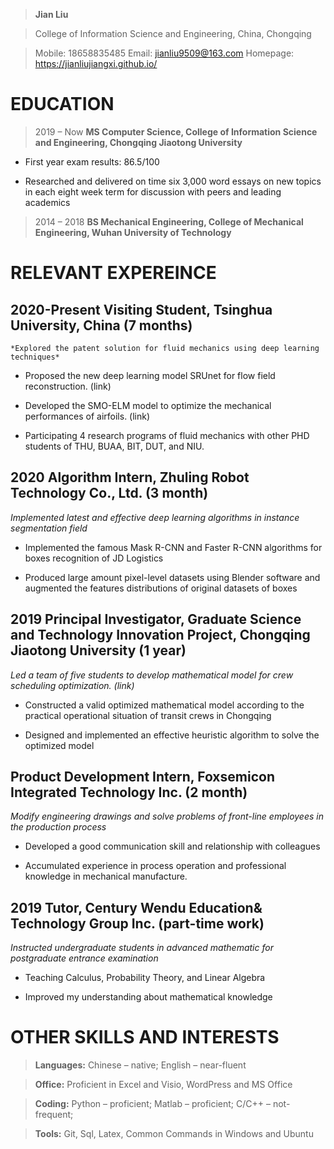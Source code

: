 >   **Jian Liu**

>   College of Information Science and Engineering, China, Chongqing

>   Mobile: 18658835485 Email: [jianliu9509@163.com](mailto:jianliu9509@163.com) Homepage: https://jianliujiangxi.github.io/

# EDUCATION

>   2019 – Now **MS Computer Science, College of Information Science and Engineering, Chongqing Jiaotong University**

-   First year exam results: 86.5/100

-   Researched and delivered on time six 3,000 word essays on new topics in each
    eight week term for discussion with peers and leading academics

>   2014 – 2018 **BS Mechanical Engineering, College of Mechanical Engineering, Wuhan University of Technology**

# RELEVANT EXPEREINCE

## 2020-Present Visiting Student, Tsinghua University, China (7 months)

    *Explored the patent solution for fluid mechanics using deep learning
    techniques*

-   Proposed the new deep learning model SRUnet for flow field reconstruction.
    (link)

-   Developed the SMO-ELM model to optimize the mechanical performances of
    airfoils. (link)

-   Participating 4 research programs of fluid mechanics with other PHD students
    of THU, BUAA, BIT, DUT, and NIU.

## 2020 Algorithm Intern, Zhuling Robot Technology Co., Ltd. (3 month)

*Implemented latest and effective deep learning algorithms in instance
segmentation field*

-   Implemented the famous Mask R-CNN and Faster R-CNN algorithms for boxes
    recognition of JD Logistics

-   Produced large amount pixel-level datasets using Blender software and
    augmented the features distributions of original datasets of boxes

## 2019 Principal Investigator, Graduate Science and Technology Innovation Project, Chongqing Jiaotong University (1 year)

*Led a team of five students to develop mathematical model for crew scheduling
optimization. (link)*

-   Constructed a valid optimized mathematical model according to the practical
    operational situation of transit crews in Chongqing

-   Designed and implemented an effective heuristic algorithm to solve the
    optimized model

## Product Development Intern, Foxsemicon Integrated Technology Inc. (2 month)

*Modify engineering drawings and solve problems of front-line employees in the
production process*

-   Developed a good communication skill and relationship with colleagues

-   Accumulated experience in process operation and professional knowledge in
    mechanical manufacture.

## 2019 Tutor, Century Wendu Education& Technology Group Inc. (part-time work)

*Instructed undergraduate students in advanced mathematic for postgraduate
entrance examination*

-   Teaching Calculus, Probability Theory, and Linear Algebra

-   Improved my understanding about mathematical knowledge

# OTHER SKILLS AND INTERESTS

>   **Languages:** Chinese – native; English – near-fluent

>   **Office:** Proficient in Excel and Visio, WordPress and MS Office

>   **Coding:** Python – proficient; Matlab – proficient; C/C++ – not-frequent;

>   **Tools:** Git, Sql, Latex, Common Commands in Windows and Ubuntu
